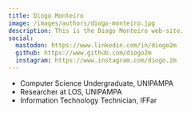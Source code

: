 ```yaml
---
title: Diogo Monteiro
image: /images/authors/diogo-monteiro.jpg
description: This is the Diogo Monteiro web-site.
social:
  mastodon: https://www.linkedin.com/in/diogo2m
  github: https://www.github.com/diogo2m
  instagram: https://www.instagram.com/diogo.2m
---
```


- Computer Science Undergraduate, UNIPAMPA
- Researcher at LOS, UNIPAMPA
- Information Technology Technician, IFFar
